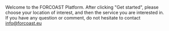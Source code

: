 Welcome to the FORCOAST Platform.
After clicking "Get started", please choose your location of interest, and then the service you are interested in.
If you have any question or comment, do not hesitate to contact info@forcoast.eu
